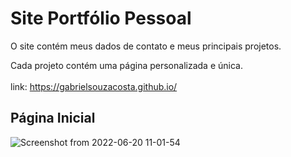 <h1>Site Portfólio Pessoal</h2>

O site contém meus dados de contato e meus principais projetos.

Cada projeto contém uma página personalizada e única.<br><br>
link: https://gabrielsouzacosta.github.io/

<h2>Página Inicial</h2>

![Screenshot from 2022-06-20 11-01-54](https://user-images.githubusercontent.com/79537042/174618768-1f7849ff-76d6-47ff-8be3-f8e0f7d52c97.png)
